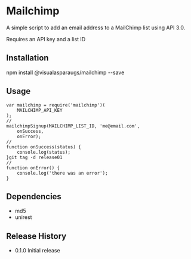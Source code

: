 Mailchimp
=========

A simple script to add an email address to a MailChimp list using API 3.0. 

Requires an API key and a list ID

## Installation

  npm install @visualasparaugs/mailchimp --save

## Usage

	var mailchimp = require('mailchimp')(
	    MAILCHIMP_API_KEY
	);
	//
	mailchimpSignup(MAILCHIMP_LIST_ID, 'me@email.com',
	    onSuccess,
	    onError);
	//
	function onSuccess(status) {
	    console.log(status);
	}git tag -d release01
	//
	function onError() {
	    console.log('there was an error');
	}

## Dependencies

* md5
* unirest

## Release History

* 0.1.0 Initial release
